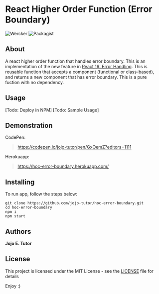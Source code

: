 # React Higher Order Function (Error Boundary)
![Wercker](https://img.shields.io/wercker/ci/wercker/docs.svg)
![Packagist](https://img.shields.io/packagist/l/doctrine/orm.svg)

## About
A react higher order function that handles error boundary. This is an implementation of the new feature in [React 16: Error Handling](https://reactjs.org/blog/2017/07/26/error-handling-in-react-16.html). This is reusable function that accepts a component (functional or class-based), and returns a new component that has error boundary. This is a pure fuction with no dependency.

## Usage
[Todo: Deploy in NPM]
[Todo: Sample Usage]


## Demonstration
CodePen:
 > https://codepen.io/jojo-tutor/pen/GxOemZ?editors=1111

Herokuapp:
 > https://hoc-error-boundary.herokuapp.com/

## Installing
To run app, follow the steps below:

```
git clone https://github.com/jojo-tutor/hoc-error-boundary.git
cd hoc-error-boundary
npm i
npm start
```

## Authors
**Jojo E. Tutor**

## License
This project is licensed under the MIT License - see the [LICENSE](LICENSE) file for details

Enjoy :)
